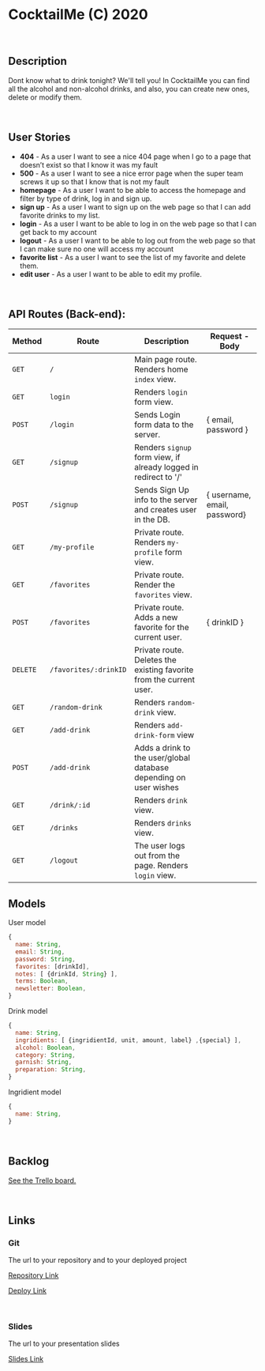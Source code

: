 # CocktailMe (C) 2020

<br>

## Description

Dont know what to drink tonight? We'll tell you!
In CocktailMe you can find all the alcohol and non-alcohol drinks, and also, you can create new ones, delete or modify them.

<br>

## User Stories

- **404** - As a user I want to see a nice 404 page when I go to a page that doesn’t exist so that I know it was my fault
- **500** - As a user I want to see a nice error page when the super team screws it up so that I know that is not my fault
- **homepage** - As a user I want to be able to access the homepage and filter by type of drink, log in and sign up.
- **sign up** - As a user I want to sign up on the web page so that I can add favorite drinks to my list.
- **login** - As a user I want to be able to log in on the web page so that I can get back to my account
- **logout** - As a user I want to be able to log out from the web page so that I can make sure no one will access my account
- **favorite list** - As a user I want to see the list of my favorite and delete them.
- **edit user** - As a user I want to be able to edit my profile.

<br>

## API Routes (Back-end):

| **Method** | **Route**             | **Description**                                                     | Request - Body               |
| ---------- | --------------------- | ------------------------------------------------------------------- | ---------------------------- |
| `GET`      | `/`                   | Main page route. Renders home `index` view.                         |                              |
| `GET`      | `login`               | Renders `login` form view.                                          |                              |
| `POST`     | `/login`              | Sends Login form data to the server.                                | { email, password }          |
| `GET`      | `/signup`             | Renders `signup` form view, if already logged in redirect to '/'    |                              |
| `POST`     | `/signup`             | Sends Sign Up info to the server and creates user in the DB.        | { username, email, password} |
| `GET`      | `/my-profile`         | Private route. Renders `my-profile` form view.                      |                              |
| `GET`      | `/favorites`          | Private route. Render the `favorites` view.                         |                              |
| `POST`     | `/favorites`          | Private route. Adds a new favorite for the current user.            | { drinkID }                  |
| `DELETE`   | `/favorites/:drinkID` | Private route. Deletes the existing favorite from the current user. |                              |
| `GET`      | `/random-drink`       | Renders `random-drink` view.                                        |                              |
| `GET`      | `/add-drink`          | Renders `add-drink-form` view                                       |                              |
| `POST`     | `/add-drink`          | Adds a drink to the user/global database depending on user wishes   |                              |
| `GET`      | `/drink/:id`          | Renders `drink` view.                                               |                              |
| `GET`      | `/drinks`             | Renders `drinks` view.                                              |                              |
| `GET`      | `/logout`             | The user logs out from the page. Renders `login` view.              |                              |

## Models

User model

```javascript
{
  name: String,
  email: String,
  password: String,
  favorites: [drinkId],
  notes: [ {drinkId, String} ],
  terms: Boolean,
  newsletter: Boolean,
}

```

Drink model

```javascript
{
  name: String,
  ingridients: [ {ingridientId, unit, amount, label} ,{special} ],
  alcohol: Boolean,
  category: String,
  garnish: String,
  preparation: String,
}

```

Ingridient model

```javascript
{
  name: String,
}

```

<br>

## Backlog

[See the Trello board.](https://trello.com/b/DJ6K5C6p/cocktailme)

<br>

## Links

### Git

The url to your repository and to your deployed project

[Repository Link](https://github.com/JuiceDrinker/module-2-project)

[Deploy Link](https://cocktail-me.herokuapp.com/)

<br>

### Slides

The url to your presentation slides

[Slides Link](https://docs.google.com/presentation/d/1oAIR7o32Zo3rC2n8h_ifD_kuztF02mGVShe4454NMqA/edit?ts=5e4a9fb5#slide=id.g6f156a6528_0_53)
